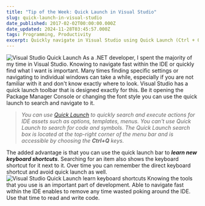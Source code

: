 ```yaml
---
title: "Tip of the Week: Quick Launch in Visual Studio"
slug: quick-launch-in-visual-studio
date_published: 2017-02-02T00:00:00.000Z
date_updated: 2024-11-28T03:45:57.000Z
tags: Programming, Productivity
excerpt: Quickly navigate in Visual Studio using Quick Launch (Ctrl + Q)
---
```


![Visual Studio Quick Launch](__GHOST_URL__/content/images/visualstudio_quicklaunch.png)
As a .NET developer, I spent the majority of my time in Visual Studio. Knowing to navigate fast within the IDE or quickly find what I want is important. Many times finding specific settings or navigating to individual windows can take a while, especially if you are not familiar with it and don't know exactly where to look. Visual Studio has a quick launch toolbar that is designed exactly for this. Be it opening the Package Manager Console or changing the font style you can use the quick launch to search and navigate to it.

> *You can use [Quick Launch](https://msdn.microsoft.com/en-us/library/hh417697.aspx) to quickly search and execute actions for IDE assets such as options, templates, menus. You can't use Quick Launch to search for code and symbols. The Quick Launch search box is located at the top-right corner of the menu bar and is accessible by choosing the **Ctrl+Q** keys.*

The added advantage is that you can use the quick launch bar to ***learn new keyboard shortcuts***. Searching for an item also shows the keyboard shortcut for it next to it. Over time you can remember the direct keyboard shortcut and avoid quick launch as well.
![Visual Studio Quick Launch learn keyboard shortcuts](__GHOST_URL__/content/images/visualstudio_quicklaunch_keyboardShortcuts.png)
Knowing the tools that you use is an important part of development. Able to navigate fast within the IDE enables to remove any time wasted poking around the IDE. Use that time to read and write code.
